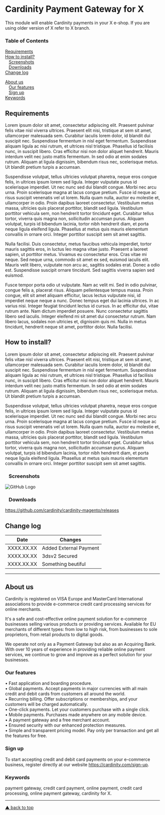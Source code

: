 # Cardinity Payment Gateway for X
This module will enable Cardinity payments in your X e-shop. If you are using older version of X refer to X branch.

### Table of Contents  
 [Requirements](#Requirements)  
 [How to install?](#how-to-install)  
     [Screenshots](#Screenshots)  
     [Downloads](#Downloads)   
 [Change log](#change-log)   
    
 [About us](#aboutus)   
    [Our features](#our-features)         
    [Sign up](#sign-up)   
 [Keywords](#keywords)   
<a name="headers"/>   
 
## Requirements
Lorem ipsum dolor sit amet, consectetur adipiscing elit. Praesent pulvinar felis vitae nisl viverra ultrices. Praesent elit nisi, tristique at sem sit amet, ullamcorper malesuada sem. Curabitur iaculis lorem dolor, id blandit dui suscipit nec. Suspendisse fermentum in nisl eget fermentum. Suspendisse aliquam ligula ac nisi rutrum, et ultrices nisl tristique. Phasellus id facilisis nunc, in suscipit libero. Cras efficitur nisi non dolor aliquet hendrerit. Mauris interdum velit nec justo mattis fermentum. In sed odio at enim sodales rutrum. Aliquam at ligula dignissim, bibendum risus nec, scelerisque metus. Ut blandit pretium turpis a accumsan.

Suspendisse volutpat, tellus ultricies volutpat pharetra, neque eros congue felis, in ultrices ipsum lorem sed ligula. Integer vulputate purus id scelerisque imperdiet. Ut nec nunc sed dui blandit congue. Morbi nec arcu urna. Proin scelerisque magna at lacus congue pretium. Fusce id neque ac risus suscipit venenatis vel ut lorem. Nulla quam nulla, auctor eu molestie et, ullamcorper in odio. Proin dapibus laoreet consectetur. Vestibulum metus massa, ultricies quis placerat porttitor, blandit sed ligula. Vestibulum porttitor vehicula sem, non hendrerit tortor tincidunt eget. Curabitur tellus tortor, viverra quis magna non, sollicitudin accumsan purus. Aliquam volutpat, turpis id bibendum lacinia, tortor nibh hendrerit diam, et porta neque ligula eleifend ligula. Phasellus at metus quis mauris elementum convallis in ornare orci. Integer porttitor suscipit sem sit amet sagittis.

Nulla facilisi. Duis consectetur, metus faucibus vehicula imperdiet, tortor mauris sagittis eros, in luctus leo magna vitae justo. Praesent a laoreet sapien, ut porttitor metus. Vivamus eu consectetur eros. Cras vitae mi neque. Sed neque urna, commodo sit amet ex sed, euismod iaculis elit. Mauris velit libero, vulputate non arcu ac, sagittis sodales erat. Donec a odio est. Suspendisse suscipit ornare tincidunt. Sed sagittis viverra sapien sed euismod.

Fusce tempor porta odio ut vulputate. Nam ac velit mi. Sed in odio pulvinar, congue felis a, placerat risus. Aliquam pellentesque tempus massa. Proin congue, elit sit amet aliquam efficitur, lacus lectus vulputate nisi, id imperdiet neque neque a nunc. Donec tempus eget dui lacinia ultrices. In ac varius nisi. Integer feugiat tincidunt lectus id cursus. In ac efficitur dui, vitae rutrum ante. Nam dictum imperdiet posuere. Nunc consectetur sagittis libero sed iaculis. Integer eleifend mi sit amet dui consectetur rutrum. Nam libero lacus, sodales non ultricies et, dignissim quis mi. Nulla in metus tincidunt, hendrerit neque sit amet, porttitor dolor. Nulla facilisi.
## How to install?
Lorem ipsum dolor sit amet, consectetur adipiscing elit. Praesent pulvinar felis vitae nisl viverra ultrices. Praesent elit nisi, tristique at sem sit amet, ullamcorper malesuada sem. Curabitur iaculis lorem dolor, id blandit dui suscipit nec. Suspendisse fermentum in nisl eget fermentum. Suspendisse aliquam ligula ac nisi rutrum, et ultrices nisl tristique. Phasellus id facilisis nunc, in suscipit libero. Cras efficitur nisi non dolor aliquet hendrerit. Mauris interdum velit nec justo mattis fermentum. In sed odio at enim sodales rutrum. Aliquam at ligula dignissim, bibendum risus nec, scelerisque metus. Ut blandit pretium turpis a accumsan.

Suspendisse volutpat, tellus ultricies volutpat pharetra, neque eros congue felis, in ultrices ipsum lorem sed ligula. Integer vulputate purus id scelerisque imperdiet. Ut nec nunc sed dui blandit congue. Morbi nec arcu urna. Proin scelerisque magna at lacus congue pretium. Fusce id neque ac risus suscipit venenatis vel ut lorem. Nulla quam nulla, auctor eu molestie et, ullamcorper in odio. Proin dapibus laoreet consectetur. Vestibulum metus massa, ultricies quis placerat porttitor, blandit sed ligula. Vestibulum porttitor vehicula sem, non hendrerit tortor tincidunt eget. Curabitur tellus tortor, viverra quis magna non, sollicitudin accumsan purus. Aliquam volutpat, turpis id bibendum lacinia, tortor nibh hendrerit diam, et porta neque ligula eleifend ligula. Phasellus at metus quis mauris elementum convallis in ornare orci. Integer porttitor suscipit sem sit amet sagittis.
###      Screenshots
![GitHub Logo](https://cardinity.com/uploads/images/Gallery/Integration-images/Drupal-Commerce/screenshot-credentials.PNG)
###      Downloads
https://github.com/cardinity/cardinity-magento/releases
## Change log 
| Date          | Changes       |
| ------------- |---------------|
| XXXX.XX.XX    | Added External Payment |
| XXXX.XX.XX    | 3dsv2 Secured          |
| XXXX.XX.XX    | Something beutiful     |
_______________________________________________________________
## About us
Cardinity is registered on VISA Europe and MasterCard International associations to provide e-commerce credit card processing services for online merchants. 

It's a safe and cost-effective online payment solution for e-commerce businesses selling various products or providing services. Available for EU merchants of different types: from low to high risk, from businesses to sole proprietors, from retail products to digital goods.

We operate not only as a Payment Gateway but also as an Acquiring Bank. With over 10 years of experience in providing reliable online payment services, we continue to grow and improve as a perfect solution for your businesses.
### Our features
• Fast application and boarding procedure.   
• Global payments. Accept payments in major currencies with all main credit and debit cards from customers all around the world.   
• Recurring billing. Offer subscriptions or memberships, and your customers will be charged automatically.   
• One-click payments. Let your customers purchase with a single click.   
• Mobile payments. Purchases made anywhere on any mobile device.   
• A payment gateway and a free merchant account.   
• Ensured security with our enhanced protection measures.   
• Simple and transparent pricing model. Pay only per transaction and get all the features for free.
### Sign up
To start accepting credit and debit card payments on your e-commerce business, register directly at our website https://cardinity.com/sign-up.
### Keywords
payment gateway, credit card payment, online payment, credit card processing, online payment gateway, cardinity for X.   
__________________________________________________________________    
 [▲ back to top](#Cardinity-Payment-Gateway-for-X)
<!--
**fjundzer/fjundzer** is a ✨ _special_ ✨ repository because its `README.md` (this file) appears on your GitHub profile.

